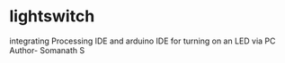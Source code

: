 # lightswitch
integrating Processing IDE and arduino IDE for turning on an LED via PC
<br>
Author- Somanath S
